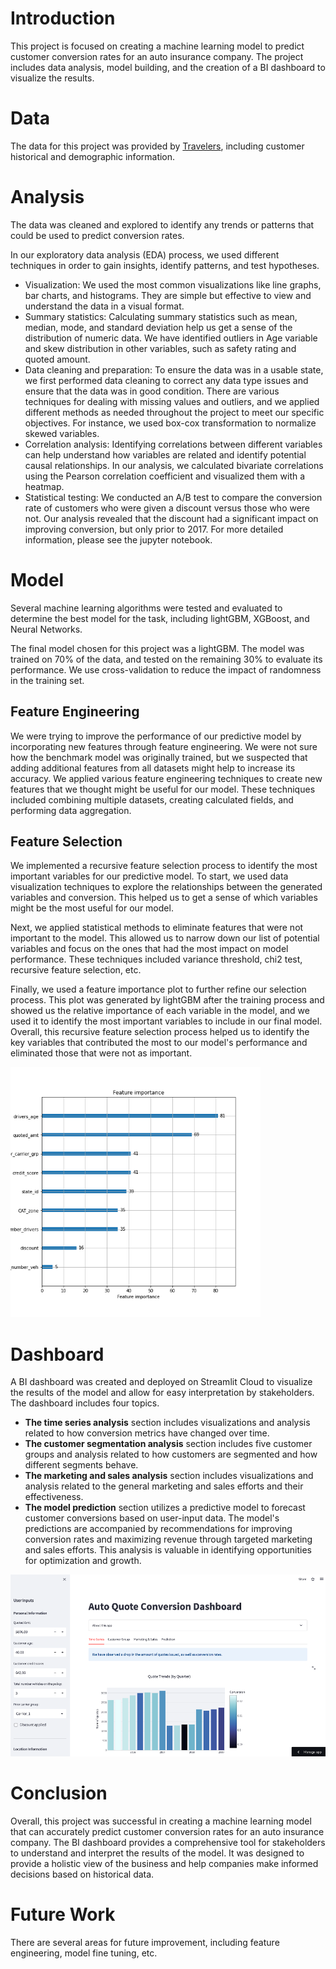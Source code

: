 # Introduction

This project is focused on creating a machine learning model to predict customer conversion rates for an auto insurance company. The project includes data analysis, model building, and the creation of a BI dashboard to visualize the results.

# Data

The data for this project was provided by [Travelers](https://www.kaggle.com/competitions/zamnrq1n2yz/data), including customer historical and demographic information.

# Analysis

The data was cleaned and explored to identify any trends or patterns that could be used to predict conversion rates.

In our exploratory data analysis (EDA) process, we used different techniques in order to gain insights, identify patterns, and test hypotheses.

- Visualization: We used the most common visualizations like line graphs, bar charts, and histograms. They are simple but effective to view and understand the data in a visual format.
- Summary statistics: Calculating summary statistics such as mean, median, mode, and standard deviation help us get a sense of the distribution of numeric data. We have identified outliers in Age variable and skew distribution in other variables, such as safety rating and quoted amount.
- Data cleaning and preparation: To ensure the data was in a usable state, we first performed data cleaning to correct any data type issues and ensure that the data was in good condition. There are various techniques for dealing with missing values and outliers, and we applied different methods as needed throughout the project to meet our specific objectives. For instance, we used box-cox transformation to normalize skewed variables.
- Correlation analysis: Identifying correlations between different variables can help understand how variables are related and identify potential causal relationships. In our analysis, we calculated bivariate correlations using the Pearson correlation coefficient and visualized them with a heatmap.
- Statistical testing: We conducted an A/B test to compare the conversion rate of customers who were given a discount versus those who were not. Our analysis revealed that the discount had a significant impact on improving conversion, but only prior to 2017. For more detailed information, please see the jupyter notebook.

# Model

Several machine learning algorithms were tested and evaluated to determine the best model for the task, including lightGBM, XGBoost, and Neural Networks.

The final model chosen for this project was a lightGBM. The model was trained on 70% of the data, and tested on the remaining 30% to evaluate its performance. We use cross-validation to reduce the impact of randomness in the training set.

## Feature Engineering

We were trying to improve the performance of our predictive model by incorporating new features through feature engineering. We were not sure how the benchmark model was originally trained, but we suspected that adding additional features from all datasets might help to increase its accuracy. We applied various feature engineering techniques to create new features that we thought might be useful for our model. These techniques included combining multiple datasets, creating calculated fields, and performing data aggregation.

## Feature Selection

We implemented a recursive feature selection process to identify the most important variables for our predictive model. To start, we used data visualization techniques to explore the relationships between the generated variables and conversion. This helped us to get a sense of which variables might be the most useful for our model.

Next, we applied statistical methods to eliminate features that were not important to the model. This allowed us to narrow down our list of potential variables and focus on the ones that had the most impact on model performance. These techniques included variance threshold, chi2 test, recursive feature selection, etc.

Finally, we used a feature importance plot to further refine our selection process. This plot was generated by lightGBM after the training process and showed us the relative importance of each variable in the model, and we used it to identify the most important variables to include in our final model. Overall, this recursive feature selection process helped us to identify the key variables that contributed the most to our model's performance and eliminated those that were not as important.

<img src="/Image/feature_importance_3.png" width="400px">

# Dashboard

A BI dashboard was created and deployed on Streamlit Cloud to visualize the results of the model and allow for easy interpretation by stakeholders. The dashboard includes four topics. 

- **The time series analysis** section includes visualizations and analysis related to how conversion metrics have changed over time. 
- **The customer segmentation analysis** section includes five customer groups and analysis related to how customers are segmented and how different segments behave. 
- **The marketing and sales analysis** section includes visualizations and analysis related to the general marketing and sales efforts and their effectiveness. 
- **The model prediction** section utilizes a predictive model to forecast customer conversions based on user-input data. The model's predictions are accompanied by recommendations for improving conversion rates and maximizing revenue through targeted marketing and sales efforts. This analysis is valuable in identifying opportunities for optimization and growth.

<a href="https://laosvm-2022-travelers-insurance-modeling-app-ip8h49.streamlit.app/">
    <img src="/Image/Dashboard front.png" width="800px">
</a>


# Conclusion

Overall, this project was successful in creating a machine learning model that can accurately predict customer conversion rates for an auto insurance company. The BI dashboard provides a comprehensive tool for stakeholders to understand and interpret the results of the model. It was designed to provide a holistic view of the business and help companies make informed decisions based on historical data.

# Future Work

There are several areas for future improvement, including feature engineering, model fine tuning, etc.
